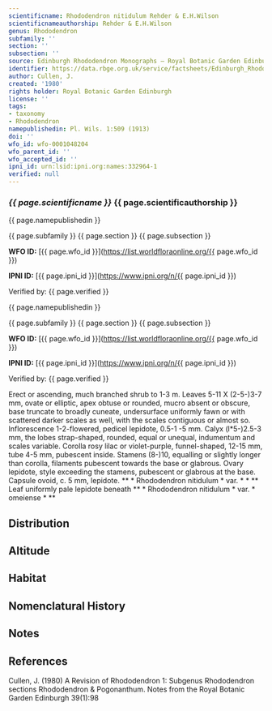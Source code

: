 ```yaml
---
scientificname: Rhododendron nitidulum Rehder & E.H.Wilson
scientificnameauthorship: Rehder & E.H.Wilson
genus: Rhododendron
subfamily: ''
section: ''
subsection: ''
source: Edinburgh Rhododendron Monographs – Royal Botanic Garden Edinburgh
identifier: https://data.rbge.org.uk/service/factsheets/Edinburgh_Rhododendron_Monographs.xhtml
author: Cullen, J.
created: '1980'
rights holder: Royal Botanic Garden Edinburgh
license: ''
tags:
- taxonomy
- Rhododendron
namepublishedin: Pl. Wils. 1:509 (1913)
doi: ''
wfo_id: wfo-0001048204
wfo_parent_id: ''
wfo_accepted_id: ''
ipni_id: urn:lsid:ipni.org:names:332964-1
verified: null
---
```

### _{{ page.scientificname }}_ {{ page.scientificauthorship }}
 {{ page.namepublishedin }}

{{ page.subfamily }} {{ page.section }} {{ page.subsection }}

**WFO ID:** [{{ page.wfo_id }}](https://list.worldfloraonline.org/{{ page.wfo_id }})

**IPNI ID:** [{{ page.ipni_id }}](https://www.ipni.org/n/{{ page.ipni_id }})

Verified by: {{ page.verified }}

 {{ page.namepublishedin }}

{{ page.subfamily }} {{ page.section }} {{ page.subsection }}

**WFO ID:** [{{ page.wfo_id }}](https://list.worldfloraonline.org/{{ page.wfo_id }})

**IPNI ID:** [{{ page.ipni_id }}](https://www.ipni.org/n/{{ page.ipni_id }})

Verified by: {{ page.verified }}



Erect or ascending, much branched shrub to 1-3 m. Leaves 5-11 X (2-5-)3-7 mm, ovate or elliptic, apex obtuse or rounded, mucro absent or obscure, base truncate to broadly cuneate, undersurface uniformly fawn or with scattered darker scales as well, with the scales contiguous or almost so. Inflorescence 1-2-flowered, pedicel lepidote, 0.5-1 -5 mm. Calyx (l*5-)2.5-3 mm, the lobes strap-shaped, rounded, equal or unequal, indumentum and scales variable. Corolla rosy lilac or violet-purple, funnel-shaped, 12-15 mm, tube 4-5 mm, pubescent inside. Stamens (8-)10, equalling or slightly longer than corolla, filaments pubescent towards the base or glabrous. Ovary lepidote, style exceeding the stamens, pubescent or glabrous at the base. Capsule ovoid, c. 5 mm, lepidote. ** * Rhododendron nitidulum * var. * * ** Leaf uniformly pale lepidote beneath ** * Rhododendron nitidulum * var. * omeiense * **

## Distribution


## Altitude


## Habitat


## Nomenclatural History

                       
## Notes


## References

Cullen, J. (1980) A Revision of Rhododendron 1: Subgenus Rhododendron sections Rhododendron & Pogonanthum. Notes from the Royal Botanic Garden Edinburgh 39(1):98
